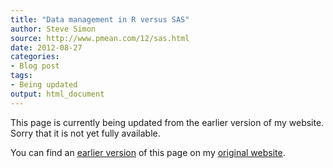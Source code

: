 ```yaml
---
title: "Data management in R versus SAS"
author: Steve Simon
source: http://www.pmean.com/12/sas.html
date: 2012-08-27
categories:
- Blog post
tags:
- Being updated
output: html_document
---
```


This page is currently being updated from the earlier version of my website. Sorry that it is not yet fully available.

<!---More--->

You can find an [earlier version][sim1] of this page on my [original website][sim2].

[sim1]: http://www.pmean.com/12/sas.html
[sim2]: http://www.pmean.com/original_site.html
